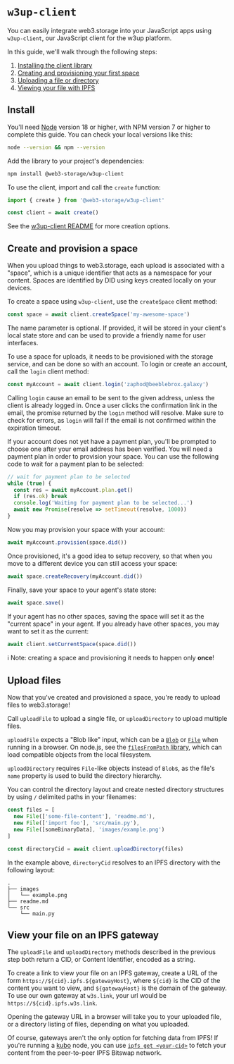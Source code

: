 # `w3up-client`

You can easily integrate web3.storage into your JavaScript apps using `w3up-client`, our JavaScript client for the w3up platform.

In this guide, we'll walk through the following steps:

1. [Installing the client library](#install)
2. [Creating and provisioning your first space](#create-and-provision-a-space)
3. [Uploading a file or directory](#upload-files)
4. [Viewing your file with IPFS](#view-your-file-on-an-ipfs-gateway)

## Install

You'll need [Node](https://nodejs.com) version 18 or higher, with NPM version 7 or higher to complete this guide.
You can check your local versions like this:

```bash
node --version && npm --version
```

Add the library to your project's dependencies:

```bash
npm install @web3-storage/w3up-client
```

To use the client, import and call the `create` function:

```js
import { create } from '@web3-storage/w3up-client'

const client = await create()
```

See the [w3up-client README](https://github.com/w3up/packages/w3up-client) for more creation options.

## Create and provision a space

When you upload things to web3.storage, each upload is associated with a "space", which is a unique identifier that acts as a namespace for your content. Spaces are identified by DID using keys created locally on your devices.

To create a space using `w3up-client`, use the `createSpace` client method:

```js
const space = await client.createSpace('my-awesome-space')
```

The name parameter is optional. If provided, it will be stored in your client's local state store and can be used to provide a friendly name for user interfaces.

To use a space for uploads, it needs to be provisioned with the storage service, and can be done so with an account. To login or create an account, call the `login` client method:

```js
const myAccount = await client.login('zaphod@beeblebrox.galaxy')
```

Calling `login` cause an email to be sent to the given address, unless the client is already logged in. Once a user clicks the confirmation link in the email, the promise returned by the `login` method will resolve. Make sure to check for errors, as `login` will fail if the email is not confirmed within the expiration timeout.

If your account does not yet have a payment plan, you'll be prompted to choose one after your email address has been verified. You will need a payment plan in order to provision your space. You can use the following code to wait for a payment plan to be selected:

```js
// wait for payment plan to be selected
while (true) {
  const res = await myAccount.plan.get()
  if (res.ok) break
  console.log('Waiting for payment plan to be selected...')
  await new Promise(resolve => setTimeout(resolve, 1000))
}
```

Now you may provision your space with your account:

```js
await myAccount.provision(space.did())
```

Once provisioned, it's a good idea to setup recovery, so that when you move to a different device you can still access your space:

```js
await space.createRecovery(myAccount.did())
```

Finally, save your space to your agent's state store:

```js
await space.save()
```

If your agent has no other spaces, saving the space will set it as the "current space" in your agent. If you already have other spaces, you may want to set it as the current:

```js
await client.setCurrentSpace(space.did())
```

ℹ️ Note: creating a space and provisioning it needs to happen only **once**!

## Upload files

Now that you've created and provisioned a space, you're ready to upload files to web3.storage!

Call `uploadFile` to upload a single file, or `uploadDirectory` to upload multiple files.

`uploadFile` expects a "Blob like" input, which can be a [`Blob`](https://developer.mozilla.org/en-US/docs/Web/API/Blob) or [`File`](https://developer.mozilla.org/en-US/docs/Web/API/File) when running in a browser. On node.js, see the [`filesFromPath` library](https://github.com/web3-storage/files-from-path), which can load compatible objects from the local filesystem.

`uploadDirectory` requires `File`-like objects instead of `Blob`s, as the file's `name` property is used to build the directory hierarchy.

You can control the directory layout and create nested directory structures by using `/` delimited paths in your filenames:

```js
const files = [
  new File(['some-file-content'], 'readme.md'),
  new File(['import foo'], 'src/main.py'),
  new File([someBinaryData], 'images/example.png')
]

const directoryCid = await client.uploadDirectory(files)
```

In the example above, `directoryCid` resolves to an IPFS directory with the following layout:

```text
.
├── images
│   └── example.png
├── readme.md
└── src
    └── main.py
```

## View your file on an IPFS gateway

The `uploadFile` and `uploadDirectory` methods described in the previous step both return a CID, or Content Identifier, encoded as a string.

To create a link to view your file on an IPFS gateway, create a URL of the form `https://${cid}.ipfs.${gatewayHost}`, where `${cid}` is the CID of the content you want to view, and `${gatewayHost}` is the domain of the gateway. To use our own gateway at `w3s.link`, your url would be `https://${cid}.ipfs.w3s.link`.

Opening the gateway URL in a browser will take you to your uploaded file, or a directory listing of files, depending on what you uploaded.

Of course, gateways aren't the only option for fetching data from IPFS! If you're running a [kubo](https://github.com/ipfs/kubo) node, you can use [`ipfs get <your-cid>`](https://docs.ipfs.tech/reference/kubo/cli/#ipfs-get) to fetch your content from the peer-to-peer IPFS Bitswap network.
